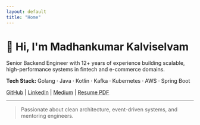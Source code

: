 ```yaml
---
layout: default
title: "Home"
---
```


# 👋 Hi, I'm Madhankumar Kalviselvam

Senior Backend Engineer with 12+ years of experience building scalable, high-performance systems in fintech and e-commerce domains.

**Tech Stack:** Golang · Java · Kotlin · Kafka · Kubernetes · AWS · Spring Boot

[GitHub](https://github.com/selvapuram) | [LinkedIn](https://linkedin.com/in/madhan1990) | [Medium](https://medium.com/@selvapuram) | [Resume PDF](assets/resume.pdf)

---

> Passionate about clean architecture, event-driven systems, and mentoring engineers.